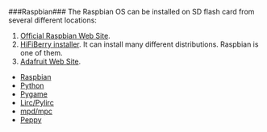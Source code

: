 ###Raspbian###
The Raspbian OS can be installed on SD flash card from several different locations:

1. [Official Raspbian Web Site](https://www.raspbian.org/).
2. [HiFiBerry installer](https://www.hifiberry.com/guides/hifiberry-installer/). It can install many different distributions. Raspbian is one of them.
3. [Adafruit Web Site](https://learn.adafruit.com/adafruit-pitft-3-dot-5-touch-screen-for-raspberry-pi/easy-install).


* [Raspbian](https://github.com/project-owner/Peppy.doc/wiki/Installation#raspbian)
* [Python](https://github.com/project-owner/Peppy.doc/wiki/Installation#python)
* [Pygame](https://github.com/project-owner/Peppy.doc/wiki/Installation#pygame)
* [Lirc/Pylirc](https://github.com/project-owner/Peppy.doc/wiki/Installation#lirc)
* [mpd/mpc](https://github.com/project-owner/Peppy.doc/wiki/Installation#mpd)
* [Peppy](https://github.com/project-owner/Peppy.doc/wiki/Installation#peppy)